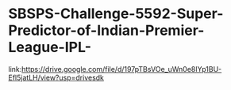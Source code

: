 # SBSPS-Challenge-5592-Super-Predictor-of-Indian-Premier-League-IPL-
link:https://drive.google.com/file/d/197pTBsVOe_uWn0e8IYp1BU-Efl5jatLH/view?usp=drivesdk
